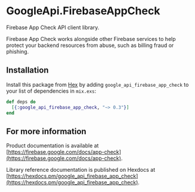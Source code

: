# GoogleApi.FirebaseAppCheck

Firebase App Check API client library.

Firebase App Check works alongside other Firebase services to help protect your backend resources from abuse, such as billing fraud or phishing.

## Installation

Install this package from [Hex](https://hex.pm) by adding
`google_api_firebase_app_check` to your list of dependencies in `mix.exs`:

```elixir
def deps do
  [{:google_api_firebase_app_check, "~> 0.3"}]
end
```

## For more information

Product documentation is available at [https://firebase.google.com/docs/app-check](https://firebase.google.com/docs/app-check).

Library reference documentation is published on Hexdocs at
[https://hexdocs.pm/google_api_firebase_app_check](https://hexdocs.pm/google_api_firebase_app_check).

